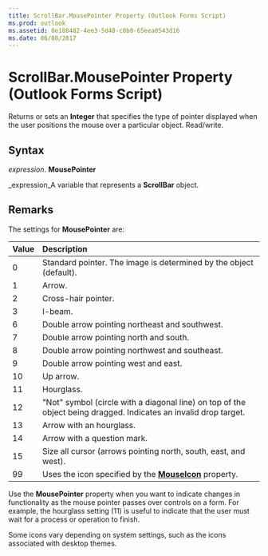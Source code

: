 ```yaml
---
title: ScrollBar.MousePointer Property (Outlook Forms Script)
ms.prod: outlook
ms.assetid: 0e188482-4ee3-5d48-c8b0-65eea0543d16
ms.date: 06/08/2017
---
```



# ScrollBar.MousePointer Property (Outlook Forms Script)

Returns or sets an  **Integer** that specifies the type of pointer displayed when the user positions the mouse over a particular object. Read/write.


## Syntax

 _expression_. **MousePointer**

 _expression_A variable that represents a  **ScrollBar** object.


## Remarks

The settings for  **MousePointer** are:



|**Value**|**Description**|
|:-----|:-----|
|0|Standard pointer. The image is determined by the object (default).|
|1|Arrow.|
|2|Cross-hair pointer.|
|3|I-beam.|
|6|Double arrow pointing northeast and southwest.|
|7|Double arrow pointing north and south.|
|8|Double arrow pointing northwest and southeast.|
|9|Double arrow pointing west and east.|
|10|Up arrow.|
|11|Hourglass.|
|12|"Not" symbol (circle with a diagonal line) on top of the object being dragged. Indicates an invalid drop target.|
|13|Arrow with an hourglass.|
|14|Arrow with a question mark.|
|15|Size all cursor (arrows pointing north, south, east, and west).|
|99|Uses the icon specified by the  **[MouseIcon](Outlook.scrollbar.mouseicon.md)** property.|
Use the  **MousePointer** property when you want to indicate changes in functionality as the mouse pointer passes over controls on a form. For example, the hourglass setting (11) is useful to indicate that the user must wait for a process or operation to finish.

Some icons vary depending on system settings, such as the icons associated with desktop themes.


